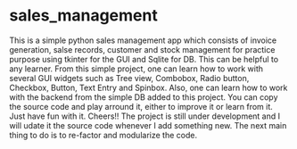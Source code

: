 # sales_management
This is a simple  python sales management app which consists of invoice generation, salse records, customer and stock management for practice purpose using tkinter for the GUI and Sqlite for DB.
This can be helpful to any learner. From this simple project, one can learn how to work with several GUI widgets such as Tree view, Combobox, Radio button, Checkbox, Button, Text Entry and Spinbox. Also, one can learn how to work with the backend from the simple DB added to this project. You can copy the source code and play arround it, either to improve it or learn from it. Just have fun with it. Cheers!!
The project is still under development and I will udate it the source code whenever I add something new. The next main thing to do is to re-factor and modularize the code. 
